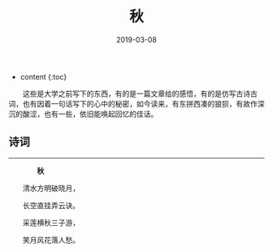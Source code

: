 ﻿---
layout: post
title:  "秋"
date:   2019-03-08
categories: 其他
tag: 诗词画意
---

* content
{:toc}


&emsp;&emsp;这些是大学之前写下的东西，有的是一篇文章给的感悟，有的是仿写古诗古词，也有因着一句话写下的心中的秘密，如今读来，有东拼西凑的狼狈，有故作深沉的酸涩，也有一些，依旧能唤起回忆的佳话。


## 诗词

----

&emsp;&emsp;&emsp;&emsp;**秋**


&emsp;&emsp;清水方明破晓月，

&emsp;&emsp;长空直挂弄云诀。

&emsp;&emsp;采莲横秋三子游，

&emsp;&emsp;笑月风花落人愁。


&emsp;


